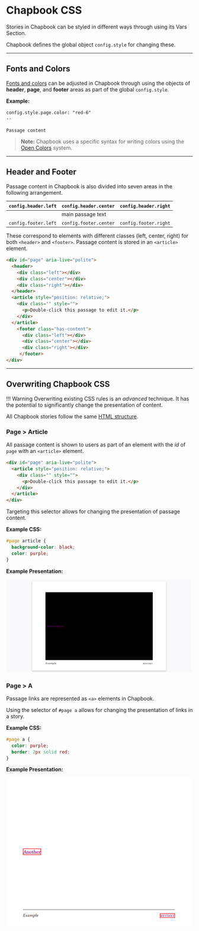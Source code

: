 # Chapbook CSS

Stories in Chapbook can be styled in different ways through using its Vars Section.

Chapbook defines the global object `config.style` for changing these.

---

## Fonts and Colors

[Fonts and colors](https://klembot.github.io/chapbook/guide/customization/fonts-and-colors.html) can be adjusted in Chapbook through using the objects of **header**, **page**, and **footer** areas as part of the global `config.style`.

**Example:**

```twee
config.style.page.color: "red-6"
--

Passage content
```

> **Note:** Chapbook uses a specific syntax for writing colors using the [Open Colors](https://yeun.github.io/open-color/) system.

---

## Header and Footer

Passage content in Chapbook is also divided into seven areas in the following arrangement.

| `config.header.left` | `config.header.center` | `config.header.right` |
|----------------------|------------------------|-----------------------|
|                      | main passage text      |                       |
| `config.footer.left` | `config.footer.center` | `config.footer.right` |

These correspond to elements with different classes (left, center, right) for both `<header>` and `<footer>`. Passage content is stored in an `<article>` element.

```html
<div id="page" aria-live="polite">
  <header>
    <div class="left"></div>
    <div class="center"></div>
    <div class="right"></div>
  </header>
  <article style="position: relative;">
    <div class="" style="">
      <p>Double-click this passage to edit it.</p>
    </div>
  </article>
    <footer class="has-content">
      <div class="left"></div>
      <div class="center"></div>
      <div class="right"></div>
     </footer>
</div>
```

---

## Overwriting Chapbook CSS

!!! Warning
    Overwriting existing CSS rules is an *advanced* technique. It has the potential to significantly change the presentation of content.

All Chapbook stories follow the same [HTML structure](../../html/storyformats/chapbook.md#chapbook-html).

### Page > Article

All passage content is shown to users as part of an element with the *id* of `page` with an `<article>` element.

```html
<div id="page" aria-live="polite">
  <article style="position: relative;">
    <div class="" style="">
      <p>Double-click this passage to edit it.</p>
    </div>
  </article>
</div>
```

Targeting this selector allows for changing the presentation of passage content.

**Example CSS:**

```css
#page article {
  background-color: black;
  color: purple;
}
```

**Example Presentation:**

![Chapbook](./images/chapbook-example.png "Chapbook")

### Page > A

Passage links are represented as `<a>` elements in Chapbook.

Using the selector of `#page a` allows for changing the presentation of links in a story.

**Example CSS:**

```css
#page a {
  color: purple;
  border: 2px solid red;
}
```

**Example Presentation:**

![Chapbook CSS](./images/chapbook-css.png "Chapbook CSS")
